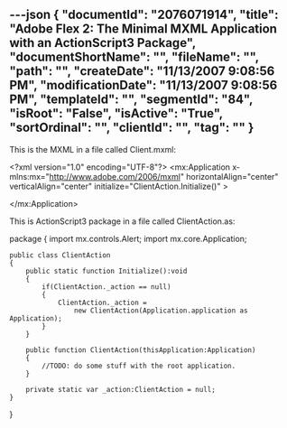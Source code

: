 ---json
{
  "documentId": "2076071914",
  "title": "Adobe Flex 2: The Minimal MXML Application with an ActionScript3 Package",
  "documentShortName": "",
  "fileName": "",
  "path": "",
  "createDate": "11/13/2007 9:08:56 PM",
  "modificationDate": "11/13/2007 9:08:56 PM",
  "templateId": "",
  "segmentId": "84",
  "isRoot": "False",
  "isActive": "True",
  "sortOrdinal": "",
  "clientId": "",
  "tag": ""
}
---

This is the MXML in a file called Client.mxml:

&lt;?xml version=&quot;1.0&quot; encoding=&quot;UTF-8&quot;?&gt;
&lt;mx:Application
    x­mlns:mx=&quot;http://www.adobe.com/2006/mxml&quot;
    horizontalAlign=&quot;center&quot; verticalAlign=&quot;center&quot;
    initialize=&quot;ClientAction.Initialize()&quot;
    &gt;

&lt;/mx:Application&gt;

This is ActionScript3 package in a file called ClientAction.as:

package
{
	import mx.controls.Alert;
	import mx.core.Application;

	public class ClientAction
	{
		public static function Initialize():void
		{
			if(ClientAction._action == null)
			{
				ClientAction._action =
					new ClientAction(Application.application as Application);
			}
		}

		public function ClientAction(thisApplication:Application)
		{
			//TODO: do some stuff with the root application.
		}

		private static var _action:ClientAction = null;
	}
}
